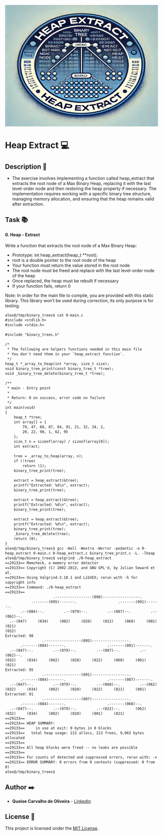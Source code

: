 <img src="https://github.com/Qcarvalhooliveira/holbertonschool-interview/blob/main/heap_extract/image/heap_extract.png" width="1000" height="400">

# **Heap Extract** :computer:

## **Description** :speech_balloon:

* The exercise involves implementing a function called heap_extract that extracts the root node of a Max Binary Heap, replacing it with the last level-order node and then restoring the heap property if necessary. The implementation requires working with a specific binary tree structure, managing memory allocation, and ensuring that the heap remains valid after extraction. 

## **Task** :books:

#### **0. Heap - Extract**

Write a function that extracts the root node of a Max Binary Heap:

* Prototype: int heap_extract(heap_t **root);
* root is a double pointer to the root node of the heap
* Your function must return the value stored in the root node
* The root node must be freed and replace with the last level-order node of the heap
* Once replaced, the heap must be rebuilt if necessary
* If your function fails, return 0

Note: In order for the main file to compile, you are provided with this static library. This library won’t be used during correction, its only purpose is for testing.

```
alex@/tmp/binary_trees$ cat 0-main.c
#include <stdlib.h>
#include <stdio.h>

#include "binary_trees.h"

/*
 * The following are helpers functions needed in this main file
 * You don't need them in your `heap_extract function`.
 */
heap_t *_array_to_heap(int *array, size_t size);
void binary_tree_print(const binary_tree_t *tree);
void _binary_tree_delete(binary_tree_t *tree);

/**
 * main - Entry point
 *
 * Return: 0 on success, error code on failure
 */
int main(void)
{
    heap_t *tree;
    int array[] = {
        79, 47, 68, 87, 84, 91, 21, 32, 34, 2,
        20, 22, 98, 1, 62, 95
    };
    size_t n = sizeof(array) / sizeof(array[0]);
    int extract;

    tree = _array_to_heap(array, n);
    if (!tree)
        return (1);
    binary_tree_print(tree);

    extract = heap_extract(&tree);
    printf("Extracted: %d\n", extract);
    binary_tree_print(tree);

    extract = heap_extract(&tree);
    printf("Extracted: %d\n", extract);
    binary_tree_print(tree);

    extract = heap_extract(&tree);
    printf("Extracted: %d\n", extract);
    binary_tree_print(tree);
    _binary_tree_delete(tree);
    return (0);
}
alex@/tmp/binary_trees$ gcc -Wall -Wextra -Werror -pedantic -o 0-heap_extract 0-main.c 0-heap_extract.c binary_tree_print.c -L. -lheap
alex@/tmp/binary_trees$ valgrind ./0-heap_extract
==29133== Memcheck, a memory error detector
==29133== Copyright (C) 2002-2013, and GNU GPL'd, by Julian Seward et al.
==29133== Using Valgrind-3.10.1 and LibVEX; rerun with -h for copyright info
==29133== Command: ./0-heap_extract
==29133== 
                      .-----------------(098)-----------------.
            .-------(095)-------.                   .-------(091)-------.
       .--(084)--.         .--(079)--.         .--(087)--.         .--(062)--.
  .--(047)     (034)     (002)     (020)     (022)     (068)     (001)     (021)
(032)
Extracted: 98
                 .-----------------(095)-----------------.
       .-------(084)-------.                   .-------(091)-------.
  .--(047)--.         .--(079)--.         .--(087)--.         .--(062)--.
(032)     (034)     (002)     (020)     (022)     (068)     (001)     (021)
Extracted: 95
                 .-----------------(091)-----------------.
       .-------(084)-------.                   .-------(087)-------.
  .--(047)--.         .--(079)--.         .--(068)--.         .--(062)
(032)     (034)     (002)     (020)     (022)     (021)     (001)
Extracted: 91
                 .-----------------(087)-----------------.
       .-------(084)-------.                   .-------(068)--.
  .--(047)--.         .--(079)--.         .--(022)--.       (062)
(032)     (034)     (002)     (020)     (001)     (021)
==29133== 
==29133== HEAP SUMMARY:
==29133==     in use at exit: 0 bytes in 0 blocks
==29133==   total heap usage: 213 allocs, 213 frees, 9,063 bytes allocated
==29133== 
==29133== All heap blocks were freed -- no leaks are possible
==29133== 
==29133== For counts of detected and suppressed errors, rerun with: -v
==29133== ERROR SUMMARY: 0 errors from 0 contexts (suppressed: 0 from 0)
alex@/tmp/binary_trees$
```

## **Author** :black_nib:

* **Queise Carvalho de Oliveira** - [Linkedin](https://www.linkedin.com/in/queise-carvalho-de-oliveira-50359749/)


## License :page_with_curl:
This project is licensed under the [MIT License](https://opensource.org/license/mit/).

